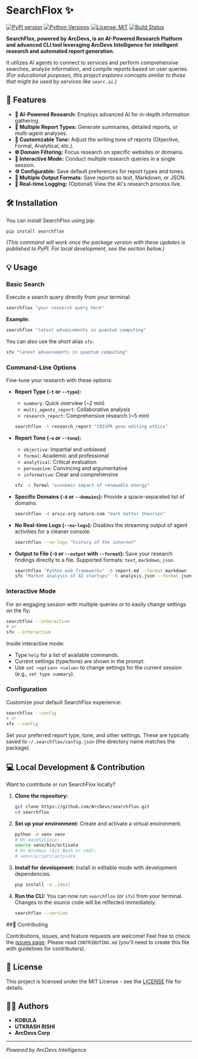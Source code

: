 # SearchFlox ✨

[![PyPI version](https://badge.fury.io/py/searchflox.svg)](https://badge.fury.io/py/searchflox)
[![Python Versions](https://img.shields.io/pypi/pyversions/searchflox.svg)](https://pypi.org/project/searchflox/)
[![License: MIT](https://img.shields.io/badge/License-MIT-yellow.svg)](https://opensource.org/licenses/MIT)
[![Build Status](https://img.shields.io/github/actions/workflow/status/ArcDevs/searchflox/python-package.yml?branch=main)](https://github.com/ArcDevs/searchflox/actions)

**SearchFlox, powered by ArcDevs, is an AI-Powered Research Platform and advanced CLI tool leveraging ArcDevs Intelligence for intelligent research and automated report generation.**

It utilizes AI agents to connect to services and perform comprehensive searches, analyze information, and compile reports based on user queries.
*(For educational purposes, this project explores concepts similar to those that might be used by services like `searc.ai`.)*

## 🚀 Features

*   **🧠 AI-Powered Research:** Employs advanced AI for in-depth information gathering.
*   **📄 Multiple Report Types:** Generate summaries, detailed reports, or multi-agent analyses.
*   **🎨 Customizable Tone:** Adjust the writing tone of reports (Objective, Formal, Analytical, etc.).
*   **🌐 Domain Filtering:** Focus research on specific websites or domains.
*   **💬 Interactive Mode:** Conduct multiple research queries in a single session.
*   **⚙️ Configurable:** Save default preferences for report types and tones.
*   **💾 Multiple Output Formats:** Save reports as text, Markdown, or JSON.
*   **📡 Real-time Logging:** (Optional) View the AI's research process live.

## 🛠️ Installation

You can install SearchFlox using pip:

```bash
pip install searchflox
```

*(This command will work once the package version with these updates is published to PyPI. For local development, see the section below.)*

## 💡 Usage

### Basic Search

Execute a search query directly from your terminal:

```bash
searchflox "your research query here"
```

**Example:**

```bash
searchflox "latest advancements in quantum computing"
```

You can also use the short alias `sfx`:
```bash
sfx "latest advancements in quantum computing"
```

### Command-Line Options

Fine-tune your research with these options:

*   **Report Type (`-t` or `--type`):**
    *   `summary`: Quick overview (~2 min)
    *   `multi_agents_report`: Collaborative analysis
    *   `research_report`: Comprehensive research (~5 min)
    ```bash
    searchflox -t research_report "CRISPR gene editing ethics"
    ```

*   **Report Tone (`-o` or `--tone`):**
    *   `objective`: Impartial and unbiased
    *   `formal`: Academic and professional
    *   `analytical`: Critical evaluation
    *   `persuasive`: Convincing and argumentative
    *   `informative`: Clear and comprehensive
    ```bash
    sfx -o formal "economic impact of renewable energy"
    ```

*   **Specific Domains (`-d` or `--domains`):**
    Provide a space-separated list of domains.
    ```bash
    searchflox -d arxiv.org nature.com "dark matter theories"
    ```

*   **No Real-time Logs (`--no-logs`):**
    Disables the streaming output of agent activities for a cleaner console.
    ```bash
    searchflox --no-logs "history of the internet"
    ```

*   **Output to File (`-O` or `--output` with `--format`):**
    Save your research findings directly to a file. Supported formats: `text`, `markdown`, `json`.
    ```bash
    searchflox "Python web frameworks" -O report.md --format markdown
    sfx "Market analysis of AI startups" -O analysis.json --format json
    ```

### Interactive Mode

For an engaging session with multiple queries or to easily change settings on the fly:

```bash
searchflox --interactive
# or
sfx --interactive
```

Inside interactive mode:
*   Type `help` for a list of available commands.
*   Current settings (type/tone) are shown in the prompt.
*   Use `set <option> <value>` to change settings for the current session (e.g., `set type summary`).

### Configuration

Customize your default SearchFlox experience:

```bash
searchflox --config
# or
sfx --config
```

Set your preferred report type, tone, and other settings. These are typically saved to `~/.searchflox/config.json` (the directory name matches the package).

## 💻 Local Development & Contribution

Want to contribute or run SearchFlox locally?

1.  **Clone the repository:**
    ```bash
    git clone https://github.com/ArcDevs/searchflox.git
    cd searchflox
    ```
2.  **Set up your environment:**
    Create and activate a virtual environment.
    ```bash
    python -m venv venv
    # On macOS/Linux:
    source venv/bin/activate
    # On Windows (Git Bash or cmd):
    # venv\Scripts\activate
    ```

3.  **Install for development:**
    Install in editable mode with development dependencies.
    ```bash
    pip install -e .[dev]
    ```

4.  **Run the CLI:**
    You can now run `searchflox` (or `sfx`) from your terminal. Changes to the source code will be reflected immediately.
    ```bash
    searchflox --version
    ```

##🤝 Contributing

Contributions, issues, and feature requests are welcome!
Feel free to check the [issues page](https://github.com/ArcDevs/searchflox/issues).
Please read `CONTRIBUTING.md` (you'll need to create this file with guidelines for contributors).

## 📜 License

This project is licensed under the MIT License - see the [LICENSE](LICENSE) file for details.

## 🧑‍💻 Authors

*   **KOBULA**
*   **UTKRASH RISHI**
*   **ArcDevs Corp**

---
*Powered by ArcDevs Intelligence*